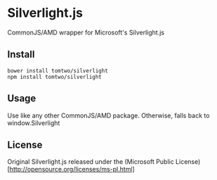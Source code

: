 # Silverlight.js

CommonJS/AMD wrapper for Microsoft's Silverlight.js

## Install

    bower install tomtwo/silverlight
    npm install tomtwo/silverlight

## Usage

Use like any other CommonJS/AMD package. Otherwise, falls back to window.Silverlight

## License

Original Silverlight.js released under the (Microsoft Public License)[http://opensource.org/licenses/ms-pl.html]
